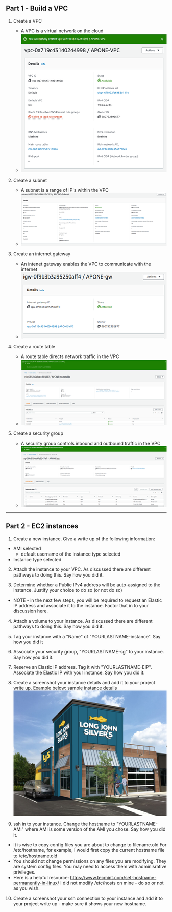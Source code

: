 ## Part 1 - Build a VPC
1. Create a VPC
   - A VPC is a virtual network on the cloud
   - ![an image of a VPC](VPC.png) 


2. Create a subnet
   - A subnet is a range of IP's within the VPC
   - ![an image of a subnet](subnet.png)


3. Create an internet gateway
   - An intenet gateway enables the VPC to communicate with the internet
   - ![an image of an internet gateway](gateway.png)


4. Create a route table
   - A route table directs network traffic in the VPC
   - ![an image of a route table](route.png)


5. Create a security group
   - A security group controls inbound and outbound traffic in the VPC
   - ![an image of security group](security.png)


------------------------------------------------------------------


## Part 2 - EC2 instances
1. Create a new instance. Give a write up of the following information:
  - AMI selected
    - default username of the instance type selected
  - Instance type selected


2. Attach the instance to your VPC. As discussed there are different pathways to doing this. Say how you did it.


3. Determine whether a Public IPv4 address will be auto-assigned to the instance. Justify your choice to do so (or not do so)
  - NOTE - in the next few steps, you will be required to request an Elastic IP address and associate it to the instance. Factor that in to your discussion here.


4. Attach a volume to your instance. As discussed there are different pathways to doing this. Say how you did it.


5. Tag your instance with a "Name" of "YOURLASTNAME-instance". Say how you did it


6. Associate your security group, "YOURLASTNAME-sg" to your instance. Say how you did it.


7. Reserve an Elastic IP address. Tag it with "YOURLASTNAME-EIP". Associate the Elastic IP with your instance. Say how you did it.


8. Create a screenshot your instance details and add it to your project write up. Example below: sample instance details
![an oddly nice looking long john silvers](ljs.jpg)

9. ssh in to your instance. Change the hostname to "YOURLASTNAME-AMI" where AMI is some version of the AMI you chose. Say how you did it.
  - It is wise to copy config files you are about to change to filename.old For /etc/hostname, for example, I would first copy the current hostname file to /etc/hostname.old
  - You should not change permissions on any files you are modifying. They are system config files. You may need to access them with adminisrative privileges.
  - Here is a helpful resource: https://www.tecmint.com/set-hostname-permanently-in-linux/ I did not modify /etc/hosts on mine - do so or not as you wish.


10. Create a screenshot your ssh connection to your instance and add it to your project write up - make sure it shows your new hostname.

